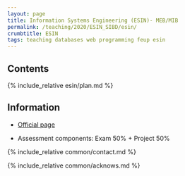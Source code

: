 ```yaml
---
layout: page
title: Information Systems Engineering (ESIN)- MEB/MIB
permalink: /teaching/2020/ESIN_SIBD/esin/
crumbtitle: ESIN
tags: teaching databases web programming feup esin
---
```


## Contents

{% include_relative esin/plan.md %}

## Information

- [Official page](https://sigarra.up.pt/feup/pt/UCURR_GERAL.FICHA_UC_VIEW?pv_ocorrencia_id=436542)

- Assessment components: Exam 50% + Project 50%

{% include_relative common/contact.md %}

{% include_relative common/acknows.md %}
